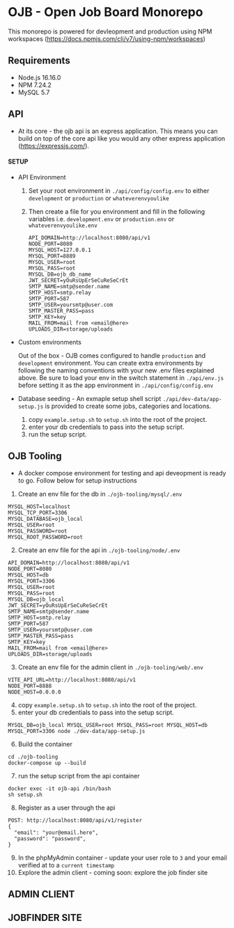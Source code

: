 # OJB - Open Job Board Monorepo

This monorepo is powered for devleopment and production using NPM workspaces (https://docs.npmjs.com/cli/v7/using-npm/workspaces)

## Requirements

- Node.js 16.16.0
- NPM 7.24.2
- MySQL 5.7

## API

- At its core - the ojb api is an express application. This means you can build on top of the core api like you would any other express application (https://expressjs.com/).

#### SETUP

- API Environment

  1. Set your root environment in `./api/config/config.env` to either `development` or `production` or `whateverenvyoulike`
  2. Then create a file for you environment and fill in the following variables i.e. `development.env` or `production.env` or `whateverenvyoulike.env`

     ```
     API_DOMAIN=http://localhost:8080/api/v1
     NODE_PORT=8080
     MYSQL_HOST=127.0.0.1
     MYSQL_PORT=8889
     MYSQL_USER=root
     MYSQL_PASS=root
     MYSQL_DB=ojb_db_name
     JWT_SECRET=yOuRsUpErSeCuReSeCrEt
     SMTP_NAME=smtp@sender.name
     SMTP_HOST=smtp.relay
     SMTP_PORT=587
     SMTP_USER=yoursmtp@user.com
     SMTP_MASTER_PASS=pass
     SMTP_KEY=key
     MAIL_FROM=mail from <email@here>
     UPLOADS_DIR=storage/uploads
     ```

- Custom environments

  Out of the box - OJB comes configured to handle `production` and `development` environment. You can create extra environments by following the naming conventions with your new .env files explained above. Be sure to load your env in the switch statement in `./api/env.js` before setting it as the app environment in `./api/config/config.env`

- Database seeding - An exmaple setup shell script `./api/dev-data/app-setup.js` is provided to create some jobs, categories and locations.

  1. copy `example.setup.sh` to `setup.sh` into the root of the project.
  2. enter your db credentials to pass into the setup script.
  3. run the setup script.

## OJB Tooling

  - A docker compose environment for testing and api deveopment is ready to go. Follow below for setup instructions

  1.  Create an env file for the db in `./ojb-tooling/mysql/.env`

  ```
  MYSQL_HOST=localhost
  MYSQL_TCP_PORT=3306
  MYSQL_DATABASE=ojb_local
  MYSQL_USER=root
  MYSQL_PASSWORD=root
  MYSQL_ROOT_PASSWORD=root
  ```

  2.  Create an env file for the api in `./ojb-tooling/node/.env`

  ```
  API_DOMAIN=http://localhost:8080/api/v1
  NODE_PORT=8080
  MYSQL_HOST=db
  MYSQL_PORT=3306
  MYSQL_USER=root
  MYSQL_PASS=root
  MYSQL_DB=ojb_local
  JWT_SECRET=yOuRsUpErSeCuReSeCrEt
  SMTP_NAME=smtp@sender.name
  SMTP_HOST=smtp.relay
  SMTP_PORT=587
  SMTP_USER=yoursmtp@user.com
  SMTP_MASTER_PASS=pass
  SMTP_KEY=key
  MAIL_FROM=mail from <email@here>
  UPLOADS_DIR=storage/uploads
  
  ```
  3. Create an env file for the admin client in `./ojb-tooling/web/.env`
  
  ```
  VITE_API_URL=http://localhost:8080/api/v1
  NODE_PORT=8888
  NODE_HOST=0.0.0.0
  ```

  4.  copy `example.setup.sh` to `setup.sh` into the root of the project.
  5.  enter your db credentials to pass into the setup script.

  ```
  MYSQL_DB=ojb_local MYSQL_USER=root MYSQL_PASS=root MYSQL_HOST=db MYSQL_PORT=3306 node ./dev-data/app-setup.js
  ```

  6.  Build the container

  ```
  cd ./ojb-tooling
  docker-compose up --build
  ```

  7.  run the setup script from the api container

  ```
  docker exec -it ojb-api /bin/bash
  sh setup.sh
  ```

  8. Register as a user through the api
  ```
  POST: http://localhost:8080/api/v1/register
  {
    "email": "your@email.here",
    "password": "password",
  }
  ```
  9. In the phpMyAdmin container - update your user role to `3` and your email verified at to a `current timestamp`
  10. Explore the admin client - coming soon: explore the job finder site

## ADMIN CLIENT

## JOBFINDER SITE
